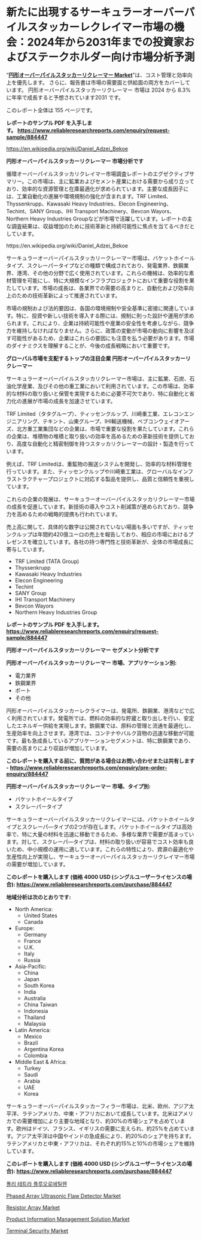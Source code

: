<p><h1>新たに出現するサーキュラーオーバーパイルスタッカーレクレイマー市場の機会：2024年から2031年までの投資家およびステークホルダー向け市場分析予測</h1></p><p>&ldquo;<strong><a href="https://www.reliableresearchreports.com/circular-overpile-stacker-reclaimer-r884447">円形オーバーパイルスタッカーリクレーマー Market</a></strong>&rdquo;は、コスト管理と効率向上を優先します。 さらに、報告書は市場の需要面と供給面の両方をカバーしています。 円形オーバーパイルスタッカーリクレーマー 市場は 2024 から 8.3% に年率で成長すると予想されています2031 です。</p>
<p>このレポート全体は 155 ページです。</p>
<p><strong>レポートのサンプル PDF を入手します。&nbsp;<a href="https://www.reliableresearchreports.com/enquiry/request-sample/884447">https://www.reliableresearchreports.com/enquiry/request-sample/884447</a></strong></p>
<p><a href="https://en.wikipedia.org/wiki/Daniel_Adzei_Bekoe">https://en.wikipedia.org/wiki/Daniel_Adzei_Bekoe</a></p>
<p><strong>円形オーバーパイルスタッカーリクレーマー 市場分析です</strong></p>
<p><p>循環オーバーパイルスタッカリクレイマー市場調査レポートのエグゼクティブサマリー。この市場は、主に鉱業およびセメント産業における需要から成り立っており、効率的な資源管理と在庫最適化が求められています。主要な成長因子には、工業自動化の進展や環境規制の強化が含まれます。TRF Limited、Thyssenkrupp、Kawasaki Heavy Industries、Elecon Engineering、Techint、SANY Group、IHI Transport Machinery、Bevcon Wayors、Northern Heavy Industries Groupなどが市場で活躍しています。レポートの主な調査結果は、収益増加のために技術革新と持続可能性に焦点を当てるべきだとしています。</p></p>
<p>https://en.wikipedia.org/wiki/Daniel_Adzei_Bekoe</p>
<p><p>サーキュラーオーバーパイルスタッカリークレーマー市場は、バケットホイールタイプ、スクレーパータイプなどの種類で構成されており、発電業界、鉄鋼業界、港湾、その他の分野で広く使用されています。これらの機械は、効率的な素材管理を可能にし、特に大規模なインフラプロジェクトにおいて重要な役割を果たしています。市場の成長は、各業界での需要の高まりと、自動化および効率向上のための技術革新によって推進されています。</p><p>市場の規制および法的要因は、各国の環境規制や安全基準に密接に関連しています。特に、投資や新しい技術を導入する際には、規制に則った設計や運用が求められます。これにより、企業は持続可能性や産業の安全性を考慮しながら、競争力を維持しなければなりません。さらに、政策の変動が市場の動向に影響を及ぼす可能性があるため、企業はこれらの要因にも注意を払う必要があります。市場のダイナミクスを理解することが、今後の成長戦略において重要です。</p></p>
<p><strong>グローバル市場を支配するトップの注目企業 円形オーバーパイルスタッカーリクレーマー</strong></p>
<p><p>サーキュラーオーバーパイルスタッカリクレーマー市場は、主に鉱業、石炭、石油化学産業、及びその他の重工業において利用されています。この市場は、効率的な材料の取り扱いと保管を実現するために必要不可欠であり、特に自動化と省力化の進展が市場の成長を加速させています。</p><p>TRF Limited（タタグループ）、ティッセンクルップ、川崎重工業、エレコンエンジニアリング、テキント、山東グループ、IHI輸送機械、ベブコンウェイオアーズ、北方重工業集団などの企業は、市場で重要な役割を果たしています。これらの企業は、堆積物の堆積と取り扱いの効率を高めるための革新技術を提供しており、高度な自動化と精密制御を持つスタッカリクレーマーの設計・製造を行っています。</p><p>例えば、TRF Limitedは、重鉱物の搬送システムを開発し、効率的な材料管理を行っています。また、ティッセンクルップや川崎重工業は、グローバルなインフラストラクチャープロジェクトに対応する製品を提供し、品質と信頼性を重視しています。</p><p>これらの企業の発展は、サーキュラーオーバーパイルスタッカリクレーマー市場の成長を促進しています。新技術の導入やコスト削減策が進められており、競争力を高めるための戦略的提携も行われています。</p><p>売上高に関して、具体的な数字は公開されていない場面も多いですが、ティッセンクルップは年間約420億ユーロの売上を報告しており、相应の市場におけるプレゼンスを確立しています。各社の持つ専門性と技術革新が、全体の市場成長に寄与しています。</p></p>
<p><ul><li>TRF Limited (TATA Group)</li><li>Thyssenkrupp</li><li>Kawasaki Heavy Industries</li><li>Elecon Engineering</li><li>Techint</li><li>SANY Group</li><li>IHI Transport Machinery</li><li>Bevcon Wayors</li><li>Northern Heavy Industries Group</li></ul></p>
<p><strong>レポートのサンプル PDF を入手します。 <a href="https://www.reliableresearchreports.com/enquiry/request-sample/884447">https://www.reliableresearchreports.com/enquiry/request-sample/884447</a></strong></p>
<p><strong>円形オーバーパイルスタッカーリクレーマー セグメント分析です</strong></p>
<p><strong>円形オーバーパイルスタッカーリクレーマー 市場、アプリケーション別:</strong></p>
<p><ul><li>電力業界</li><li>鉄鋼業界</li><li>ポート</li><li>その他</li></ul></p>
<p><p>円形オーバーパイルスタッカーレクライマーは、発電所、鉄鋼業、港湾などで広く利用されています。発電所では、燃料の効率的な貯蔵と取り出しを行い、安定したエネルギー供給を実現します。鉄鋼業では、原料の管理と流通を最適化し、生産効率を向上させます。港湾では、コンテナやバルク貨物の迅速な移動が可能です。最も急成長しているアプリケーションセグメントは、特に鉄鋼業であり、需要の高まりにより収益が増加しています。</p></p>
<p><strong>このレポートを購入する前に、質問がある場合はお問い合わせまたは共有します - <a href="https://www.reliableresearchreports.com/enquiry/pre-order-enquiry/884447">https://www.reliableresearchreports.com/enquiry/pre-order-enquiry/884447</a></strong></p>
<p><strong>円形オーバーパイルスタッカーリクレーマー 市場、タイプ別:</strong></p>
<p><ul><li>バケットホイールタイプ</li><li>スクレーパータイプ</li></ul></p>
<p><p>サーキュラーオーバーパイルスタッカーリクレイマーには、バケットホイールタイプとスクレーパ―タイプの2つが存在します。バケットホイールタイプは高効率で、特に大量の材料を迅速に移動できるため、多様な業界で需要が高まっています。対して、スクレーパ―タイプは、材料の取り扱いが容易でコスト効率も良いため、中小規模の運用に適しています。これらの特性により、資源の最適化や生産性向上が実現し、サーキュラーオーバーパイルスタッカーリクレイマー市場の需要が増加しています。</p></p>
<p><strong>このレポートを購入します (価格 4000 USD (シングルユーザーライセンスの場合): <a href="https://www.reliableresearchreports.com/purchase/884447">https://www.reliableresearchreports.com/purchase/884447</a></strong></p>
<p><strong>地域分析は次のとおりです:</strong></p>
<p><ul>
    <li>
        North America:
        <ul>
            <li>United States</li>
            <li>Canada</li>
        </ul>
    </li>
    <li>
        Europe:
        <ul>
            <li>Germany</li>
            <li>France</li>
            <li>U.K.</li>
            <li>Italy</li>
            <li>Russia</li>
        </ul>
    </li>
    <li>
        Asia-Pacific:
        <ul>
            <li>China</li>
            <li>Japan</li>
            <li>South Korea</li>
            <li>India</li>
            <li>Australia</li>
            <li>China Taiwan</li>
            <li>Indonesia</li>
            <li>Thailand</li>
            <li>Malaysia</li>
        </ul>
    </li>
    <li>
        Latin America:
        <ul>
            <li>Mexico</li>
            <li>Brazil</li>
            <li>Argentina Korea</li>
            <li>Colombia</li>
        </ul>
    </li>
    <li>
        Middle East & Africa:
        <ul>
            <li>Turkey</li>
            <li>Saudi</li>
            <li>Arabia</li>
            <li>UAE</li>
            <li>Korea</li>
        </ul>
    </li>
    </ul></p>
<p><p>サーキュラーオーバーパイルスタッカーフィラー市場は、北米、欧州、アジア太平洋、ラテンアメリカ、中東・アフリカにおいて成長しています。北米はアメリカでの需要増加により主要な地域となり、約30%の市場シェアを占めています。欧州はドイツ、フランス、イギリスの需要に支えられ、約25%を占めています。アジア太平洋は中国やインドの急成長により、約20%のシェアを持ちます。ラテンアメリカと中東・アフリカは、それぞれ約15%と10%の市場シェアを維持しています。</p></p>
<p><strong>このレポートを購入します (価格 4000 USD (シングルユーザーライセンスの場合): <a href="https://www.reliableresearchreports.com/purchase/884447">https://www.reliableresearchreports.com/purchase/884447</a></strong></p>
<p><p><a href="https://medium.com/@pwhkjukf5/2024%EB%85%84%EB%B6%80%ED%84%B0-2031%EB%85%84%EA%B9%8C%EC%A7%80%EC%9D%98-%EA%B8%80%EB%A1%9C%EB%B2%8C-%ED%8F%B4%EB%A6%AC-%ED%85%8C%ED%8A%B8%EB%9D%BC-%ED%94%8C%EB%A3%A8%EC%98%A4%EB%A1%9C%EC%97%90%ED%8B%B8%EB%A0%8C-%EC%8B%9C%EC%9E%A5-%EA%B8%B0%ED%9A%8C-%EB%B0%8F-%EC%A0%84%EB%A7%9D-3c3f563cc912">폴리 테트라 플루오로에틸렌</a></p><p><a href="https://issuu.com/reportprime-2/docs/phased-array-ultrasonic-flaw-detect_f74627366aa863">Phased Array Ultrasonic Flaw Detector Market</a></p><p><a href="https://issuu.com/reportprime-2/docs/resistor-array-market-size-2030.ppt_17b5077b2b8e1c">Resistor Array Market</a></p><p><a href="https://www.linkedin.com/pulse/market-leaders-laggards-global-product-information-management-cymxf?trackingId=SJZdl6VoSx%2BP4AI18Vfkjw%3D%3D">Product Information Management Solution Market</a></p><p><a href="https://www.linkedin.com/pulse/terminal-security-market-research-report-includes-analysis-size-6zvqf?trackingId=7bDS0ahhQ5u2uZZDInzFkA%3D%3D">Terminal Security Market</a></p></p>